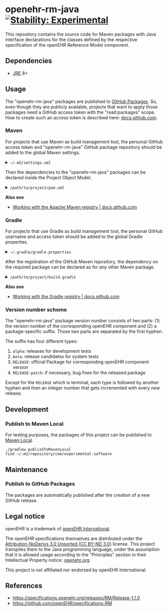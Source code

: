 # openehr-rm-java [![Stability: Experimental](https://masterminds.github.io/stability/experimental.svg)](https://masterminds.github.io/stability/experimental.html)

This repository contains the source code for Maven packages with Java interface declarations for the classes defined by the respective specification of the openEHR Reference Model component.

## Dependencies

- [JRE](https://en.wikipedia.org/wiki/Java_(software_platform)#Java_Runtime_Environment) 8+

## Usage

The "openehr-rm-java" packages are published to [GitHub Packages](https://github.com/features/packages).
So, even though they are publicly available, projects that want to apply those packages need a GitHub access token with the "read:packages" scope.
How to create such an access token is described here: [docs.github.com](https://docs.github.com/en/authentication/keeping-your-account-and-data-secure/creating-a-personal-access-token).

### Maven

For projects that use Maven as build management tool, the personal GitHub access token and "openehr-rm-java" GitHub package repository should be added to the global Maven settings.

<details>
  <summary><code>~/.m2/settings.xml</code></summary>
<br>

```xml
<settings xmlns="http://maven.apache.org/SETTINGS/1.0.0"
  xmlns:xsi="http://www.w3.org/2001/XMLSchema-instance"
  xsi:schemaLocation="http://maven.apache.org/SETTINGS/1.0.0
                      http://maven.apache.org/xsd/settings-1.0.0.xsd">
  <activeProfiles>
    <activeProfile>github</activeProfile>
  </activeProfiles>
  <profiles>
    <profile>
      <id>github</id>
      <repositories>
        <repository>
          <id>central</id>
          <url>https://repo1.maven.org/maven2</url>
        </repository>
        <repository>
          <id>github</id>
          <url>https://maven.pkg.github.com/openehr-java-api/openehr-rm-java</url>
          <snapshots>
            <enabled>true</enabled>
          </snapshots>
        </repository>
      </repositories>
    </profile>
  </profiles>
  <servers>
    <server>
      <id>github</id>
      <username>USERNAME</username>
      <password>TOKEN</password>
    </server>
  </servers>
</settings>
```

</details> 

Then the dependencies to the "openehr-rm-java" packages can be declared inside the Project Object Model.

<details>
  <summary><code>/path/to/project/pom.xml</code></summary>
<br>

```xml
<?xml version="1.0" encoding="UTF-8"?>
<project xmlns="http://maven.apache.org/POM/4.0.0"
         xmlns:xsi="http://www.w3.org/2001/XMLSchema-instance"
         xsi:schemaLocation="http://maven.apache.org/POM/4.0.0 http://maven.apache.org/xsd/maven-4.0.0.xsd">

    <properties>
        <openehr.rm.version>1.1.0-alpha-15</openehr.rm.version>
    </properties>

    <dependencies>
        <dependency>
            <groupId>com.experimental-software.java-api</groupId>
            <artifactId>openehr-rm-common</artifactId>
            <version>${openehr.rm.version}</version>
        </dependency>
        <dependency>
            <groupId>com.experimental-software.java-api</groupId>
            <artifactId>openehr-rm-data-structures</artifactId>
            <version>${openehr.rm.version}</version>
        </dependency>
        <dependency>
            <groupId>com.experimental-software.java-api</groupId>
            <artifactId>openehr-rm-data-types</artifactId>
            <version>${openehr.rm.version}</version>
        </dependency>
        <dependency>
            <groupId>com.experimental-software.java-api</groupId>
            <artifactId>openehr-rm-demographic</artifactId>
            <version>${openehr.rm.version}</version>
        </dependency>
        <dependency>
            <groupId>com.experimental-software.java-api</groupId>
            <artifactId>openehr-rm-ehr</artifactId>
            <version>${openehr.rm.version}</version>
        </dependency>
        <dependency>
            <groupId>com.experimental-software.java-api</groupId>
            <artifactId>openehr-rm-ehr-extract</artifactId>
            <version>${openehr.rm.version}</version>
        </dependency>
        <dependency>
            <groupId>com.experimental-software.java-api</groupId>
            <artifactId>openehr-rm-integration</artifactId>
            <version>${openehr.rm.version}</version>
        </dependency>
        <dependency>
            <groupId>com.experimental-software.java-api</groupId>
            <artifactId>openehr-rm-support</artifactId>
            <version>${openehr.rm.version}</version>
        </dependency>
    </dependencies>

</project>
```

</details> 

**Also see**

- [Working with the Apache Maven registry | docs.github.com](https://docs.github.com/en/packages/working-with-a-github-packages-registry/working-with-the-apache-maven-registry)

### Gradle

For projects that use Gradle as build management tool, the personal GitHub username and access token should be added to the global Gradle properties.

<details>
  <summary><code>~/.gradle/gradle.properties</code></summary>
<br>

```properties
gpr.user=USERNAME
gpr.key=TOKEN
```

</details> 

After the registration of the GitHub Maven repository, the dependency on the required package can be declared as for any other Maven package.

<details>
  <summary><code>/path/to/project/build.gradle</code></summary>
<br>

```groovy
repositories {
    maven {
        url = uri('https://maven.pkg.github.com/openehr-java-api/openehr-rm-java')
        credentials {
            username = project.findProperty('gpr.user')
            password = project.findProperty('gpr.key')
        }
    }
}

ext['openehrRmVersion'] = '1.1.0-alpha-15'

dependencies {
    api "com.experimental-software.java-api:openehr-rm-common:${openehrRmVersion}"
    api "com.experimental-software.java-api:openehr-rm-data-structures:${openehrRmVersion}"
    api "com.experimental-software.java-api:openehr-rm-data-types:${openehrRmVersion}"
    api "com.experimental-software.java-api:openehr-rm-demographic:${openehrRmVersion}"
    api "com.experimental-software.java-api:openehr-rm-ehr:${openehrRmVersion}"
    api "com.experimental-software.java-api:openehr-rm-ehr-extract:${openehrRmVersion}"
    api "com.experimental-software.java-api:openehr-rm-integration:${openehrRmVersion}"
    api "com.experimental-software.java-api:openehr-rm-support:${openehrRmVersion}"
}
```

</details> 

**Also see**

- [Working with the Gradle registry | docs.github.com](https://docs.github.com/en/packages/working-with-a-github-packages-registry/working-with-the-gradle-registry)

### Version number scheme

The "openehr-rm-java" package version number consists of two parts: (1) the version number of the corresponding openEHR component and (2) a package-specific suffix. Those two parts are separated by the first hyphen.

The suffix has four different types:

1. `alpha`: releases for development tests
2. `beta`: release candidates for system tests
3. `RELEASE`: official Package for corresponding openEHR component version
4. `RELEASE-patch`: if necessary, bug fixes for the released package

Except for the `RELEASE` which is terminal, each type is followed by another hyphen and then an integer number that gets incremented with every new release.

## Development

### Publish to Maven Local

For testing purposes, the packages of this project can be published to [Maven Local](https://www.baeldung.com/maven-local-repository).

```
./gradlew publishToMavenLocal
find ~/.m2/repository/com/experimental-software
```

## Maintenance

### Publish to GitHub Packages

The packages are automatically published after the creation of a new GitHub release.

## Legal notice

openEHR is a trademark of [openEHR International](https://openehr.org/about/contacts).

The openEHR specifications themselves are distributed under the [Attribution-NoDerivs 3.0 Unported (CC BY-ND 3.0)](https://creativecommons.org/licenses/by-nd/3.0/deed.en_GB) license.
This project transpiles them to the Java programming language, under the assumption that it is allowed usage according to the "Principles" section in their Intellectual Property notice: [openehr.org](https://openehr.org/governance/intellectual_property).

This project is not affiliated nor endorsed by openEHR International.

## References

- https://specifications.openehr.org/releases/RM/Release-1.1.0
- https://github.com/openEHR/specifications-RM

